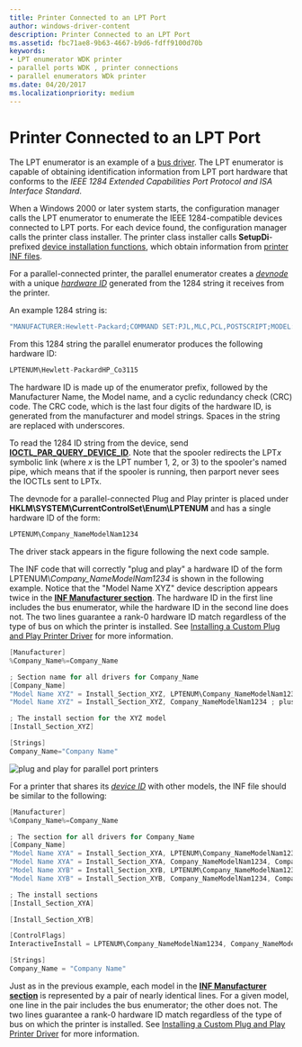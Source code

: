 ```yaml
---
title: Printer Connected to an LPT Port
author: windows-driver-content
description: Printer Connected to an LPT Port
ms.assetid: fbc71ae8-9b63-4667-b9d6-fdff9100d70b
keywords:
- LPT enumerator WDK printer
- parallel ports WDK , printer connections
- parallel enumerators WDk printer
ms.date: 04/20/2017
ms.localizationpriority: medium
---
```


# Printer Connected to an LPT Port





The LPT enumerator is an example of a [bus driver](https://msdn.microsoft.com/library/windows/hardware/ff540704). The LPT enumerator is capable of obtaining identification information from LPT port hardware that conforms to the *IEEE 1284 Extended Capabilities Port Protocol and ISA Interface Standard*.

When a Windows 2000 or later system starts, the configuration manager calls the LPT enumerator to enumerate the IEEE 1284-compatible devices connected to LPT ports. For each device found, the configuration manager calls the printer class installer. The printer class installer calls **SetupDi**-prefixed [device installation functions](https://msdn.microsoft.com/library/windows/hardware/ff541299), which obtain information from [printer INF files](printer-inf-files.md).

For a parallel-connected printer, the parallel enumerator creates a [*devnode*](https://msdn.microsoft.com/library/windows/hardware/ff556277#wdkgloss-devnode) with a unique [*hardware ID*](https://msdn.microsoft.com/library/windows/hardware/ff556288#wdkgloss-hardware-id) generated from the 1284 string it receives from the printer.

An example 1284 string is:

```cpp
"MANUFACTURER:Hewlett-Packard;COMMAND SET:PJL,MLC,PCL,POSTSCRIPT;MODEL:HP Color LaserJet 550;CLASS:PRINTER;COMMENT:HP LaserJet;"
```

From this 1284 string the parallel enumerator produces the following hardware ID:

```cpp
LPTENUM\Hewlett-PackardHP_Co3115
```

The hardware ID is made up of the enumerator prefix, followed by the Manufacturer Name, the Model name, and a cyclic redundancy check (CRC) code. The CRC code, which is the last four digits of the hardware ID, is generated from the manufacturer and model strings. Spaces in the string are replaced with underscores.

To read the 1284 ID string from the device, send [**IOCTL\_PAR\_QUERY\_DEVICE\_ID**](https://msdn.microsoft.com/library/windows/hardware/ff544076). Note that the spooler redirects the LPT*x* symbolic link (where *x* is the LPT number 1, 2, or 3) to the spooler's named pipe, which means that if the spooler is running, then parport never sees the IOCTLs sent to LPTx.

The devnode for a parallel-connected Plug and Play printer is placed under **HKLM\\SYSTEM\\CurrentControlSet\\Enum\\LPTENUM** and has a single hardware ID of the form:

```cpp
LPTENUM\Company_NameModelNam1234
```

The driver stack appears in the figure following the next code sample.

The INF code that will correctly "plug and play" a hardware ID of the form LPTENUM\\*Company\_NameModelNam1234* is shown in the following example. Notice that the "Model Name XYZ" device description appears twice in the [**INF Manufacturer section**](https://msdn.microsoft.com/library/windows/hardware/ff547454). The hardware ID in the first line includes the bus enumerator, while the hardware ID in the second line does not. The two lines guarantee a rank-0 hardware ID match regardless of the type of bus on which the printer is installed. See [Installing a Custom Plug and Play Printer Driver](installing-a-custom-plug-and-play-printer-driver.md) for more information.

```cpp
[Manufacturer]
%Company_Name%=Company_Name

; Section name for all drivers for Company_Name
[Company_Name]
"Model Name XYZ" = Install_Section_XYZ, LPTENUM\Company_NameModelNam1234 ; plus any compatible IDs
"Model Name XYZ" = Install_Section_XYZ, Company_NameModelNam1234 ; plus any compatible IDs

; The install section for the XYZ model
[Install_Section_XYZ]

[Strings]
Company_Name="Company Name"
```

![plug and play for parallel port printers](images/pnppar01.png)

For a printer that shares its [*device ID*](https://msdn.microsoft.com/library/windows/hardware/ff556277#wdkgloss-device-id) with other models, the INF file should be similar to the following:

```cpp
[Manufacturer]
%Company_Name%=Company_Name

; The section for all drivers for Company_Name
[Company_Name]
"Model Name XYA" = Install_Section_XYA, LPTENUM\Company_NameModelNam1234, Company_NameModelNam1234 ; plus any other compatible IDs
"Model Name XYA" = Install_Section_XYA, Company_NameModelNam1234, Company_NameModelNam1234 ; plus any other compatible IDs
"Model Name XYB" = Install_Section_XYB, LPTENUM\Company_NameModelNam1234, Company_NameModelNam1234; plus any other compatible IDs
"Model Name XYB" = Install_Section_XYB, Company_NameModelNam1234, Company_NameModelNam1234 ; plus any other compatible IDs

; The install sections
[Install_Section_XYA]

[Install_Section_XYB]

[ControlFlags]
InteractiveInstall = LPTENUM\Company_NameModelNam1234, Company_NameModelNam1234

[Strings]
Company_Name = "Company Name"
```

Just as in the previous example, each model in the [**INF Manufacturer section**](https://msdn.microsoft.com/library/windows/hardware/ff547454) is represented by a pair of nearly identical lines. For a given model, one line in the pair includes the bus enumerator; the other does not. The two lines guarantee a rank-0 hardware ID match regardless of the type of bus on which the printer is installed. See [Installing a Custom Plug and Play Printer Driver](installing-a-custom-plug-and-play-printer-driver.md) for more information.

 

 




